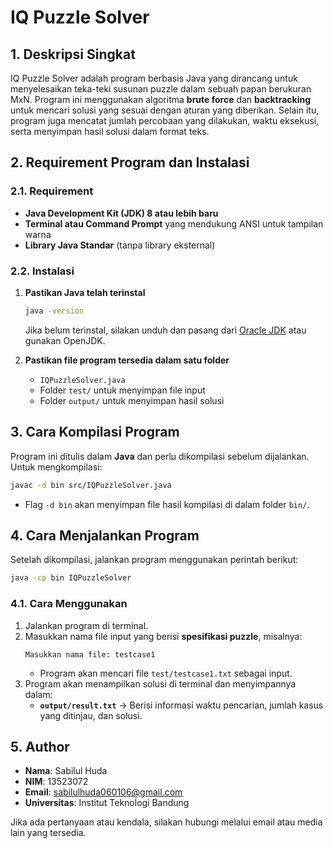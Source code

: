 # IQ Puzzle Solver

## 1. Deskripsi Singkat
IQ Puzzle Solver adalah program berbasis Java yang dirancang untuk menyelesaikan teka-teki susunan puzzle dalam sebuah papan berukuran MxN. Program ini menggunakan algoritma **brute force** dan **backtracking** untuk mencari solusi yang sesuai dengan aturan yang diberikan. Selain itu, program juga mencatat jumlah percobaan yang dilakukan, waktu eksekusi, serta menyimpan hasil solusi dalam format teks.

## 2. Requirement Program dan Instalasi
### **2.1. Requirement**
- **Java Development Kit (JDK) 8 atau lebih baru**
- **Terminal atau Command Prompt** yang mendukung ANSI untuk tampilan warna
- **Library Java Standar** (tanpa library eksternal)

### **2.2. Instalasi**
1. **Pastikan Java telah terinstal**
   ```sh
   java -version
   ```
   Jika belum terinstal, silakan unduh dan pasang dari [Oracle JDK](https://www.oracle.com/java/technologies/javase-downloads.html) atau gunakan OpenJDK.

2. **Pastikan file program tersedia dalam satu folder**
   - `IQPuzzleSolver.java`
   - Folder `test/` untuk menyimpan file input
   - Folder `output/` untuk menyimpan hasil solusi

## 3. Cara Kompilasi Program
Program ini ditulis dalam **Java** dan perlu dikompilasi sebelum dijalankan. Untuk mengkompilasi:
```sh
javac -d bin src/IQPuzzleSolver.java
```
- Flag `-d bin` akan menyimpan file hasil kompilasi di dalam folder `bin/`.

## 4. Cara Menjalankan Program
Setelah dikompilasi, jalankan program menggunakan perintah berikut:
```sh
java -cp bin IQPuzzleSolver
```

### **4.1. Cara Menggunakan**
1. Jalankan program di terminal.
2. Masukkan nama file input yang berisi **spesifikasi puzzle**, misalnya:
   ```
   Masukkan nama file: testcase1
   ```
   - Program akan mencari file `test/testcase1.txt` sebagai input.
3. Program akan menampilkan solusi di terminal dan menyimpannya dalam:
   - **`output/result.txt`** → Berisi informasi waktu pencarian, jumlah kasus yang ditinjau, dan solusi.

## 5. Author
- **Nama**: Sabilul Huda
- **NIM**: 13523072
- **Email**: sabilulhuda060106@gmail.com
- **Universitas**: Institut Teknologi Bandung

Jika ada pertanyaan atau kendala, silakan hubungi melalui email atau media lain yang tersedia.
